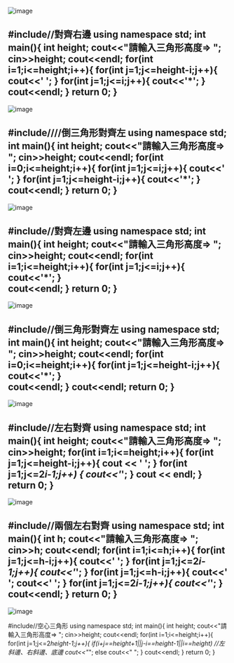 ![image](https://github.com/user-attachments/assets/54aa0d46-1218-4528-849e-8919be9994b7)

#include<iostream>//對齊右邊 
using namespace std;
int main(){
	int height;
	cout<<"請輸入三角形高度=> ";
  cin>>height;
  cout<<endl;
	for(int i=1;i<=height;i++){
		for(int j=1;j<=height-i;j++){
			cout<<' ';
		}
		for(int j=1;j<=i;j++){
			cout<<'*';
		}
		cout<<endl;
	} 
	return 0;
}
--------------------------------------------------------------
![image](https://github.com/user-attachments/assets/8cfd3aa4-cfb7-4bc6-bc12-341c00bbcc55)

#include<iostream>////倒三角形對齊左
using namespace std;
int main(){
	int height;
	cout<<"請輸入三角形高度=> ";
  cin>>height;
  cout<<endl;
	for(int i=0;i<=height;i++){
		for(int j=1;j<=i;j++){
			cout<<' ';
		} 
		for(int j=1;j<=height-i;j++){
			cout<<'*';
		}		
		cout<<endl;
	} 
	return 0;
}
--------------------------------------------------------------
![image](https://github.com/user-attachments/assets/252465d6-8a2e-4cc4-b8c7-f5f4de7a0902)

#include<iostream>//對齊左邊 
using namespace std;
int main(){
	int height;
	cout<<"請輸入三角形高度=> ";
  cin>>height;
  cout<<endl;
	for(int i=1;i<=height;i++){
		for(int j=1;j<=i;j++){
			cout<<'*';
		}		
		cout<<endl;
	} 
	return 0;
}
--------------------------------------------------------------
![image](https://github.com/user-attachments/assets/03380a32-8b19-442b-951e-21dc28647bc1)

#include<iostream>//倒三角形對齊左 
using namespace std;
int main(){
	int height;
	cout<<"請輸入三角形高度=> ";
  cin>>height;
  cout<<endl;
	for(int i=0;i<=height;i++){
		for(int j=1;j<=height-i;j++){
			cout<<'*';
		}		
		cout<<endl;
	} 
	cout<<endl;
	return 0;
}
--------------------------------------------------------------
![image](https://github.com/user-attachments/assets/a4abb899-0b6c-461b-94d1-5ea28c483198)

#include<iostream>//左右對齊 
using namespace std;
int main(){
	int height;
	cout<<"請輸入三角形高度=> ";
  cin>>height;
	for(int i=1;i<=height;i++){
	    for(int j=1;j<=height-i;j++){
		    cout << ' ';
        }
        for(int j=1;j<=2*i-1;j++) {
            cout<<'*';
        }
        cout << endl;
    } 
	return 0;
}
--------------------------------------------------------------
![image](https://github.com/user-attachments/assets/1fdc1cd9-0ceb-49d0-b6c5-1005f2ccf164)

#include<iostream>//兩個左右對齊 
using namespace std;
int main(){
	int h;
	cout<<"請輸入三角形高度=> ";
  cin>>h;
  cout<<endl;
	for(int i=1;i<=h;i++){
		for(int j=1;j<=h-i;j++){
			cout<<' ';
		}
		for(int j=1;j<=2*i-1;j++){
			cout<<'*';
		}
		for(int j=1;j<=h-i;j++){
			cout<<' ';
			cout<<' ';
		}
		for(int j=1;j<=2*i-1;j++){
			cout<<'*';
		}
		cout<<endl;
	} 
	return 0;
}
-----------------------------------------------------------
![image](https://github.com/user-attachments/assets/d003dcbb-6adb-41f4-b13e-59aaa79029ab)

#include<iostream>//空心三角形 
using namespace std;
int main(){
	int height;
	cout<<"請輸入三角形高度=> ";
    cin>>height;
    cout<<endl;
	for(int i=1;i<=height;i++){
		for(int j=1;j<=2*height-1;j++){
			if(i+j==height+1||j-i==height-1||i==height) //左斜邊、右斜邊、底邊 
			   cout<<"*";
			else
			   cout<<" ";
		}
		cout<<endl;
	}
	return 0;
}





